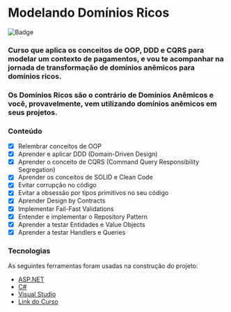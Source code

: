 # Modelando Domínios Ricos

![Badge](https://img.shields.io/badge/Marcos%20Dias%20Vendramini-ASP.NET%20C%23-red)

### Curso que aplica os conceitos de OOP, DDD e CQRS para modelar um contexto de pagamentos, e vou te acompanhar na jornada de transformação de domínios anêmicos para domínios ricos.

### Os Domínios Ricos são o contrário de Domínios Anêmicos e você, provavelmente, vem utilizando domínios anêmicos em seus projetos.

### Conteúdo

- [x] Relembrar conceitos de OOP
- [x] Aprender e aplicar DDD (Domain-Driven Design)
- [x] Aprender o conceito de CQRS (Command Query Responsibility Segregation)
- [x] Aprender os conceitos de SOLID e Clean Code
- [x] Evitar corrupção no código
- [x] Evitar a obsessão por tipos primitivos no seu código
- [x] Aprender Design by Contracts
- [x] Implementar Fail-Fast Validations
- [x] Entender e implementar o Repository Pattern
- [x] Aprender a testar Entidades e Value Objects
- [x] Aprender a testar Handlers e Queries

### Tecnologias

As seguintes ferramentas foram usadas na construção do projeto:

- [ASP.NET](https://dotnet.microsoft.com/apps/aspnet)
- [C#](https://docs.microsoft.com/pt-br/dotnet/csharp/)
- [Visual Studio](https://visualstudio.microsoft.com/pt-br/)
- [Link do Curso](https://balta.io/cursos/modelando-dominios-ricos)
